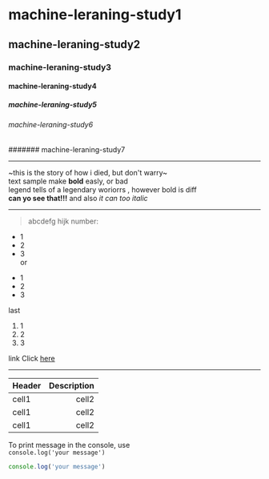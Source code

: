 <!-- Test -->
# machine-leraning-study1
## machine-leraning-study2
### machine-leraning-study3
#### machine-leraning-study4
##### machine-leraning-study5
###### machine-leraning-study6
####### machine-leraning-study7
___
<!-- Test -->
~this is the story of how i died, but don't warry~  
text sample make **bold** easly, or bad  
legend tells of a legendary woriorrs , however bold is diff   
**can yo see that!!!** and also *it can too* *italic*
___
<!-- Quote -->
> abcdefg hijk
number:
* 1
* 2
* 3  
or 
- 1
- 2
- 3  

last
1. 1
2. 2
3. 3

link
Click [here](https://www.hansung.ac.kr/sites/hansung/index.do)
___
<!-- table -->
|Header|Description|
|--|--:|
|cell1|cell2|
|cell1|cell2|
|cell1|cell2|

<!-- coad -->
To print message in the console, use  
`console.log('your message')`
```ts
console.log('your message')
```
